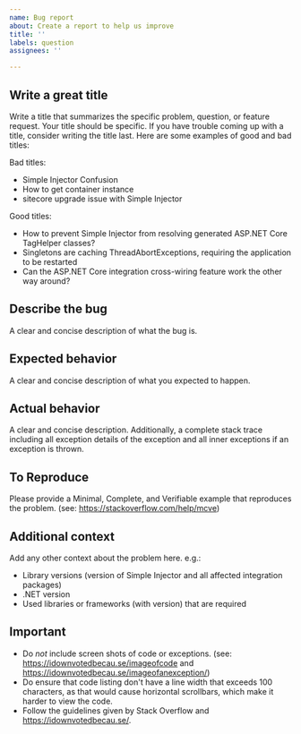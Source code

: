 ```yaml
---
name: Bug report
about: Create a report to help us improve
title: ''
labels: question
assignees: ''

---
```


## Write a great title
Write a title that summarizes the specific problem, question, or feature request. Your title should be specific. If you have trouble coming up with a title, consider writing the title last. Here are some examples of good and bad titles:

Bad titles:
* Simple Injector Confusion
* How to get container instance
* sitecore upgrade issue with Simple Injector

Good titles:
* How to prevent Simple Injector from resolving generated ASP.NET Core TagHelper classes?
* Singletons are caching ThreadAbortExceptions, requiring the application to be restarted
* Can the ASP.NET Core integration cross-wiring feature work the other way around?

## Describe the bug
A clear and concise description of what the bug is.

## Expected behavior
A clear and concise description of what you expected to happen.

## Actual behavior
A clear and concise description. Additionally, a complete stack trace including all exception details of the exception and all inner exceptions if an exception is thrown.

## To Reproduce
Please provide a Minimal, Complete, and Verifiable example that reproduces the problem. (see: https://stackoverflow.com/help/mcve) 

## Additional context
Add any other context about the problem here. e.g.:
* Library versions (version of Simple Injector and all affected integration packages)
* .NET version
* Used libraries or frameworks (with version) that are required

## Important
* Do *not* include screen shots of code or exceptions. (see: https://idownvotedbecau.se/imageofcode and https://idownvotedbecau.se/imageofanexception/)
* Do ensure that code listing don't have a line width that exceeds 100 characters, as that would cause horizontal scrollbars, which make it harder to view the code.
* Follow the guidelines given by Stack Overflow and https://idownvotedbecau.se/.
